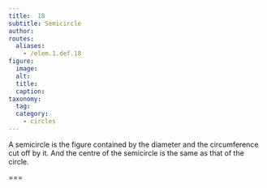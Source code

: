 ```yaml
---
title:  18
subtitle: Semicircle
author:
routes:
  aliases:
    - /elem.1.def.18
figure:
  image:
  alt:
  title:
  caption:
taxonomy:
  tag:
  category:
    - circles
---
```


A <term>semicircle</term> is the figure contained by the diameter and the circumference cut off by it. And the centre of the semicircle is the same as that of the circle.

===
